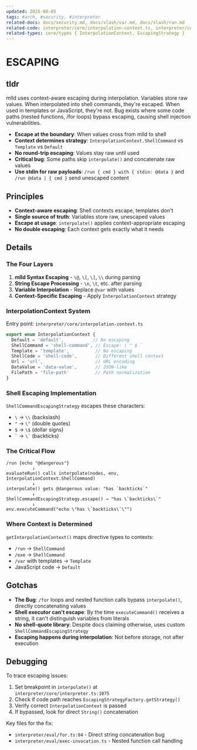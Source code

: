 ```yaml
---
updated: 2025-08-05
tags: #arch, #security, #interpreter
related-docs: docs/security.md, docs/slash/var.md, docs/slash/run.md
related-code: interpreter/core/interpolation-context.ts, interpreter/core/interpreter.ts, interpreter/eval/run.ts, interpreter/eval/for.ts
related-types: core/types { InterpolationContext, EscapingStrategy }
---
```


# ESCAPING

## tldr

mlld uses context-aware escaping during interpolation. Variables store raw values. When interpolated into shell commands, they're escaped. When used in templates or JavaScript, they're not. Bug exists where some code paths (nested functions, /for loops) bypass escaping, causing shell injection vulnerabilities.

- **Escape at the boundary**: When values cross from mlld to shell
- **Context determines strategy**: `InterpolationContext.ShellCommand` vs `Template` vs `Default`
- **No round-trip escaping**: Values stay raw until used
- **Critical bug**: Some paths skip `interpolate()` and concatenate raw values
- **Use stdin for raw payloads**: `/run { cmd } with { stdin: @data }` and `/run @data | { cmd }` send unescaped content

## Principles

- **Context-aware escaping**: Shell contexts escape, templates don't
- **Single source of truth**: Variables store raw, unescaped values
- **Escape at usage**: `interpolate()` applies context-appropriate escaping
- **No double escaping**: Each context gets exactly what it needs

## Details

### The Four Layers

1. **mlld Syntax Escaping** - `\@`, `\[`, `\]`, `\\` during parsing
2. **String Escape Processing** - `\n`, `\t`, etc. after parsing
3. **Variable Interpolation** - Replace `@var` with values
4. **Context-Specific Escaping** - Apply `InterpolationContext` strategy

### InterpolationContext System

Entry point: `interpreter/core/interpolation-context.ts`

```typescript
export enum InterpolationContext {
  Default = 'default',           // No escaping
  ShellCommand = 'shell-command', // Escape: \ " $ `
  Template = 'template',          // No escaping
  ShellCode = 'shell-code',       // Different shell context
  Url = 'url',                    // URL encoding
  DataValue = 'data-value',       // JSON-like
  FilePath = 'file-path'          // Path normalization
}
```

### Shell Escaping Implementation

`ShellCommandEscapingStrategy` escapes these characters:
- `\` → `\\` (backslash)
- `"` → `\"` (double quotes)
- `$` → `\$` (dollar signs)
- `` ` `` → `` \` `` (backticks)

### The Critical Flow

```
/run {echo "@dangerous"}
          ↓
evaluateRun() calls interpolate(nodes, env, InterpolationContext.ShellCommand)
          ↓
interpolate() gets @dangerous value: "has `backticks`"
          ↓
ShellCommandEscapingStrategy.escape() → "has \`backticks\`"
          ↓
env.executeCommand("echo \"has \`backticks\`\"")
```

### Where Context is Determined

`getInterpolationContext()` maps directive types to contexts:
- `/run` → `ShellCommand`
- `/exe` → `ShellCommand`
- `/var` with templates → `Template`
- JavaScript code → `Default`

## Gotchas

- **The Bug**: `/for` loops and nested function calls bypass `interpolate()`, directly concatenating values
- **Shell executor can't escape**: By the time `executeCommand()` receives a string, it can't distinguish variables from literals
- **No shell-quote library**: Despite docs claiming otherwise, uses custom `ShellCommandEscapingStrategy`
- **Escaping happens during interpolation**: Not before storage, not after execution

## Debugging

To trace escaping issues:
1. Set breakpoint in `interpolate()` at `interpreter/core/interpreter.ts:1075`
2. Check if code path reaches `EscapingStrategyFactory.getStrategy()`
3. Verify correct `InterpolationContext` is passed
4. If bypassed, look for direct `String()` concatenation

Key files for the fix:
- `interpreter/eval/for.ts:84` - Direct string concatenation bug
- `interpreter/eval/exec-invocation.ts` - Nested function call handling
